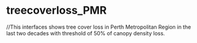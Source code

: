 # treecoverloss_PMR
//This interfaces shows tree cover loss in Perth Metropolitan Region in the last two decades with threshold of 50% of canopy density loss.
